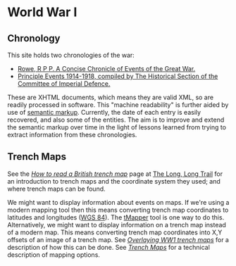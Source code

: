 # World War I

## Chronology

This site holds two chronologies of the war:

* [Rowe, R P P. A Concise Chronicle of Events of the Great War.](https://tigersmuseum.github.io/history/events/ww1/rowe.xhtml)
* [Principle Events 1914-1918, compiled by The Historical Section of the Committee of Imperial Defence.](https://tigersmuseum.github.io/history/events/ww1/events-1914-15.xhtml)

These are XHTML documents, which means they are valid XML, so are readily processed in software. This "machine readability" is further aided by use of [semantic markup](https://en.wikipedia.org/wiki/Semantic_HTML). Currently, the date of each entry is easily recovered, and also some of the entities. The aim is to improve and extend the semantic markup over time in the light of lessons learned from trying to extract information from these chronologies.

## Trench Maps

See the *[How to read a British trench map](https://www.longlongtrail.co.uk/battlefields/how-to-read-a-british-trench-map/)* page at [The Long, Long Trail](https://www.longlongtrail.co.uk) for an introduction to trench maps and the coordinate system they used; and where trench maps can be found.

We might want to display information about events on maps. If we're using a modern mapping tool then this means converting trench map coordinates to latitudes and longitudes ([WGS 84](https://en.wikipedia.org/wiki/World_Geodetic_System)). The [tMapper](https://www.tmapper.com/) tool is one way to do this. Alternatively, we might want to display information on a trench map instead of a modern map. This means converting trench map coordinates into X,Y offsets of an image of a trench map. See *[Overlaying WW1 trench maps](tm-overlay.html)* for a description of how this can be done. See *[Trench Maps](trench-maps.html)* for a technical description of mapping options.